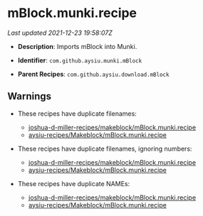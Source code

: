 # mBlock.munki.recipe

_Last updated 2021-12-23 19:58:07Z_

- **Description**: Imports mBlock into Munki.

- **Identifier**: `com.github.aysiu.munki.mBlock`

- **Parent Recipes**: `com.github.aysiu.download.mBlock`

## Warnings

- These recipes have duplicate filenames:
    - [joshua-d-miller-recipes/makeblock/mBlock.munki.recipe](/autopkg-dupe-tracker/joshua-d-miller-recipes/makeblock/mBlock.munki.recipe)
    - [aysiu-recipes/Makeblock/mBlock.munki.recipe](/autopkg-dupe-tracker/aysiu-recipes/Makeblock/mBlock.munki.recipe)

- These recipes have duplicate filenames, ignoring numbers:
    - [joshua-d-miller-recipes/makeblock/mBlock.munki.recipe](/autopkg-dupe-tracker/joshua-d-miller-recipes/makeblock/mBlock.munki.recipe)
    - [aysiu-recipes/Makeblock/mBlock.munki.recipe](/autopkg-dupe-tracker/aysiu-recipes/Makeblock/mBlock.munki.recipe)

- These recipes have duplicate NAMEs:
    - [joshua-d-miller-recipes/makeblock/mBlock.munki.recipe](/autopkg-dupe-tracker/joshua-d-miller-recipes/makeblock/mBlock.munki.recipe)
    - [aysiu-recipes/Makeblock/mBlock.munki.recipe](/autopkg-dupe-tracker/aysiu-recipes/Makeblock/mBlock.munki.recipe)